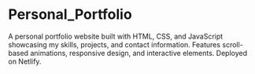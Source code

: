 # Personal_Portfolio
A personal portfolio website built with HTML, CSS, and JavaScript showcasing my skills, projects, and contact information. Features scroll-based animations, responsive design, and interactive elements. Deployed on Netlify.
